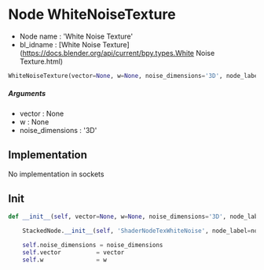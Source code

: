 # Node WhiteNoiseTexture

- Node name : 'White Noise Texture'
- bl_idname : [White Noise Texture](https://docs.blender.org/api/current/bpy.types.White Noise Texture.html)


``` python
WhiteNoiseTexture(vector=None, w=None, noise_dimensions='3D', node_label=None, node_color=None)
```
##### Arguments

- vector : None
- w : None
- noise_dimensions : '3D'

## Implementation

No implementation in sockets

## Init

``` python
def __init__(self, vector=None, w=None, noise_dimensions='3D', node_label=None, node_color=None):

    StackedNode.__init__(self, 'ShaderNodeTexWhiteNoise', node_label=node_label, node_color=node_color)

    self.noise_dimensions = noise_dimensions
    self.vector          = vector
    self.w               = w
```
